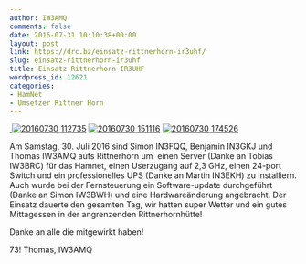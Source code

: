 ```yaml
---
author: IW3AMQ
comments: false
date: 2016-07-31 10:10:38+00:00
layout: post
link: https://drc.bz/einsatz-rittnerhorn-ir3uhf/
slug: einsatz-rittnerhorn-ir3uhf
title: Einsatz Rittnerhorn IR3UHF
wordpress_id: 12621
categories:
- HamNet
- Umsetzer Rittner Horn
---
```


[ ![20160730_112735](https://drc.bz/wp-content/uploads/2016/07/20160730_112735-e1469959702691-150x150.jpg)](https://drc.bz/wp-content/uploads/2016/07/20160730_112735-e1469959702691.jpg) [![20160730_151116](https://drc.bz/wp-content/uploads/2016/07/20160730_151116-e1469959727823-150x150.jpg)](https://drc.bz/wp-content/uploads/2016/07/20160730_151116-e1469959727823.jpg) [![20160730_174526](https://drc.bz/wp-content/uploads/2016/07/20160730_174526-e1469959715120-150x150.jpg)](https://drc.bz/wp-content/uploads/2016/07/20160730_174526-e1469959715120.jpg)


Am Samstag, 30. Juli 2016 sind Simon IN3FQQ, Benjamin IN3GKJ und Thomas IW3AMQ aufs Rittnerhorn um  einen Server (Danke an Tobias IW3BRC) für das Hamnet, einen Userzugang auf 2,3 GHz, einen 24-port Switch und ein professionelles UPS (Danke an Martin IN3EKH) zu installiern. Auch wurde bei der Fernsteuerung ein Software-update durchgeführt (Danke an Simon IW3BWH) und eine Hardwareänderung angebracht. Der Einsatz dauerte den gesamten Tag, wir hatten super Wetter und ein gutes Mittagessen in der angrenzenden Rittnerhornhütte!

Danke an alle die mitgewirkt haben!

73! Thomas, IW3AMQ


